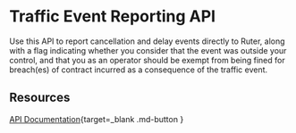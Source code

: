 # Traffic Event Reporting API

Use this API to report cancellation and delay events directly to Ruter, along with a flag indicating
whether you consider that the event was outside your control, and that you as an operator should be
exempt from being fined for breach(es) of contract incurred as a consequence of the traffic event.

## Resources

[API Documentation](openapi/event-reporting/index.html){target=_blank .md-button }
